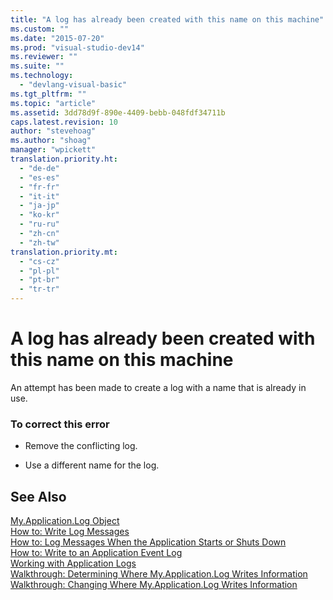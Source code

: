```yaml
---
title: "A log has already been created with this name on this machine"
ms.custom: ""
ms.date: "2015-07-20"
ms.prod: "visual-studio-dev14"
ms.reviewer: ""
ms.suite: ""
ms.technology: 
  - "devlang-visual-basic"
ms.tgt_pltfrm: ""
ms.topic: "article"
ms.assetid: 3dd78d9f-890e-4409-bebb-048fdf34711b
caps.latest.revision: 10
author: "stevehoag"
ms.author: "shoag"
manager: "wpickett"
translation.priority.ht: 
  - "de-de"
  - "es-es"
  - "fr-fr"
  - "it-it"
  - "ja-jp"
  - "ko-kr"
  - "ru-ru"
  - "zh-cn"
  - "zh-tw"
translation.priority.mt: 
  - "cs-cz"
  - "pl-pl"
  - "pt-br"
  - "tr-tr"
---
```

# A log has already been created with this name on this machine
An attempt has been made to create a log with a name that is already in use.  
  
### To correct this error  
  
-   Remove the conflicting log.  
  
-   Use a different name for the log.  
  
## See Also  
 [My.Application.Log Object](../../visual-basic\language-reference\objects/my-application-log-object.md)   
 [How to: Write Log Messages](../../visual-basic\developing-apps\programming\log-info/how-to-write-log-messages.md)   
 [How to: Log Messages When the Application Starts or Shuts Down](../../visual-basic\developing-apps\programming\log-info/how-to-log-messages-when-the-application-starts-or-shuts-down.md)   
 [How to: Write to an Application Event Log](../../visual-basic\developing-apps\programming\log-info/how-to-write-to-an-application-event-log.md)   
 [Working with Application Logs](../../visual-basic\developing-apps\programming\log-info/working-with-application-logs.md)   
 [Walkthrough: Determining Where My.Application.Log Writes Information](../../visual-basic\developing-apps\programming\log-info/walkthrough-determining-where-my-application-log-writes-information.md)   
 [Walkthrough: Changing Where My.Application.Log Writes Information](../../visual-basic\developing-apps\programming\log-info/walkthrough-changing-where-my-application-log-writes-information.md)